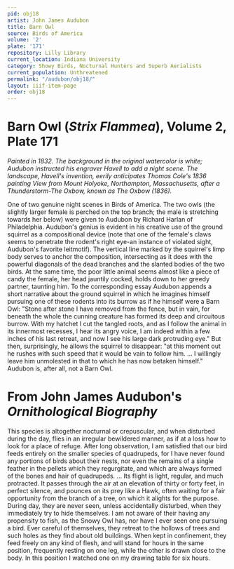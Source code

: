 ```yaml
---
pid: obj18
artist: John James Audubon
title: Barn Owl
source: Birds of America
volume: '2'
plate: '171'
repository: Lilly Library
current_location: Indiana University
category: Showy Birds, Nocturnal Hunters and Superb Aerialists
current_population: Unthreatened
permalink: "/audubon/obj18/"
layout: iiif-item-page
order: obj18
---
```


# Barn Owl (_Strix Flammea_), Volume 2, Plate 171

_Painted in 1832. The background in the original watercolor is white; Audubon instructed his engraver Havell to add a night scene. The landscape, Havell's invention, eerily anticipates Thomas Cole's 1836 painting View from Mount Holyoke, Northampton, Massachusetts, after a Thunderstorm-The Oxbow, known as The Oxbow (1836)._

One of two genuine night scenes in Birds of America. The two owls (the slightly larger female is perched on the top branch; the male is stretching towards her below) were given to Audubon by Richard Harlan of Philadelphia. Audubon's genius is evident in his creative use of the ground squirrel as a compositional device (note that one of the female's claws seems to penetrate the rodent's right eye-an instance of violated sight, Audubon's favorite leitmotif). The vertical line marked by the squirrel's limp body serves to anchor the composition, intersecting as it does with the powerful diagonals of the dead branches and the slanted bodies of the two birds. At the same time, the poor little animal seems almost like a piece of candy the female, her head jauntily cocked, holds down to her greedy partner, taunting him. To the corresponding essay Audubon appends a short narrative about the ground squirrel in which he imagines himself pursuing one of these rodents into its burrow as if he himself were a Barn Owl: "Stone after stone I have removed from the fence, but in vain, for beneath the whole the cunning creature has formed its deep and circuitous burrow. With my hatchet I cut the tangled roots, and as I follow the animal in its innermost recesses, I hear its angry voice, I am indeed within a few inches of his last retreat, and now I see his large dark protruding eye." But then, surprisingly, he allows the squirrel to disappear: "at this moment out he rushes with such speed that it would be vain to follow him. ... I willingly leave him unmolested in that to which he has now betaken himself." Audubon is, after all, not a Barn Owl.

# From John James Audubon's _Ornithological Biography_

This species is altogether nocturnal or crepuscular, and when disturbed during the day, flies in an irregular bewildered manner, as if at a loss how to look for a place of refuge. After long observation, I am satisfied that our bird feeds entirely on the smaller species of quadrupeds, for I have never found any portions of birds about their nests, nor even the remains of a single feather in the pellets which they regurgitate, and which are always formed of the bones and hair of quadrupeds. ... Its flight is light, regular, and much protracted. It passes through the air at an elevation of thirty or forty feet, in perfect silence, and pounces on its prey like a Hawk, often waiting for a fair opportunity from the branch of a tree, on which it alights for the purpose. During day, they are never seen, unless accidentally disturbed, when they immediately try to hide themselves. I am not aware of their having any propensity to fish, as the Snowy Owl has, nor have I ever seen one pursuing a bird. Ever careful of themselves, they retreat to the hollows of trees and such holes as they find about old buildings. When kept in confinement, they feed freely on any kind of flesh, and will stand for hours in the same position, frequently resting on one leg, while the other is drawn close to the body. In this position I watched one on my drawing table for six hours.
